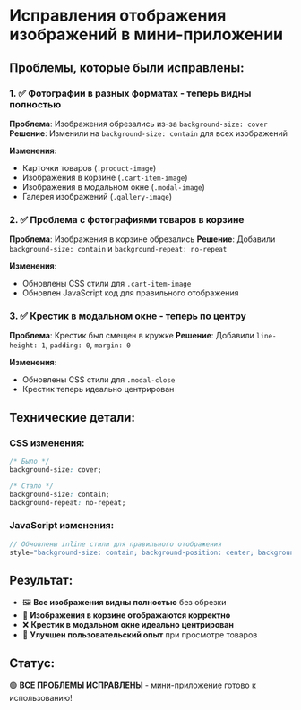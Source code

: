 # Исправления отображения изображений в мини-приложении

## Проблемы, которые были исправлены:

### 1. ✅ Фотографии в разных форматах - теперь видны полностью
**Проблема**: Изображения обрезались из-за `background-size: cover`
**Решение**: Изменили на `background-size: contain` для всех изображений

**Изменения:**
- Карточки товаров (`.product-image`)
- Изображения в корзине (`.cart-item-image`) 
- Изображения в модальном окне (`.modal-image`)
- Галерея изображений (`.gallery-image`)

### 2. ✅ Проблема с фотографиями товаров в корзине
**Проблема**: Изображения в корзине обрезались
**Решение**: Добавили `background-size: contain` и `background-repeat: no-repeat`

**Изменения:**
- Обновлены CSS стили для `.cart-item-image`
- Обновлен JavaScript код для правильного отображения

### 3. ✅ Крестик в модальном окне - теперь по центру
**Проблема**: Крестик был смещен в кружке
**Решение**: Добавили `line-height: 1`, `padding: 0`, `margin: 0`

**Изменения:**
- Обновлены CSS стили для `.modal-close`
- Крестик теперь идеально центрирован

## Технические детали:

### CSS изменения:
```css
/* Было */
background-size: cover;

/* Стало */
background-size: contain;
background-repeat: no-repeat;
```

### JavaScript изменения:
```javascript
// Обновлены inline стили для правильного отображения
style="background-size: contain; background-position: center; background-repeat: no-repeat;"
```

## Результат:
- 🖼️ **Все изображения видны полностью** без обрезки
- 🛒 **Изображения в корзине отображаются корректно**
- ❌ **Крестик в модальном окне идеально центрирован**
- 📱 **Улучшен пользовательский опыт** при просмотре товаров

## Статус:
🟢 **ВСЕ ПРОБЛЕМЫ ИСПРАВЛЕНЫ** - мини-приложение готово к использованию!
